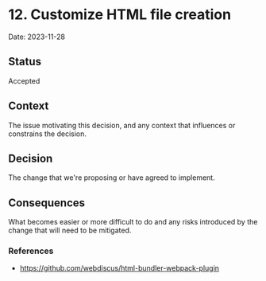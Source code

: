 # 12. Customize HTML file creation

Date: 2023-11-28

## Status

Accepted

## Context

The issue motivating this decision, and any context that influences or constrains the decision.

## Decision

The change that we're proposing or have agreed to implement.

## Consequences

What becomes easier or more difficult to do and any risks introduced by the change that will need to be mitigated.

### References

- https://github.com/webdiscus/html-bundler-webpack-plugin
